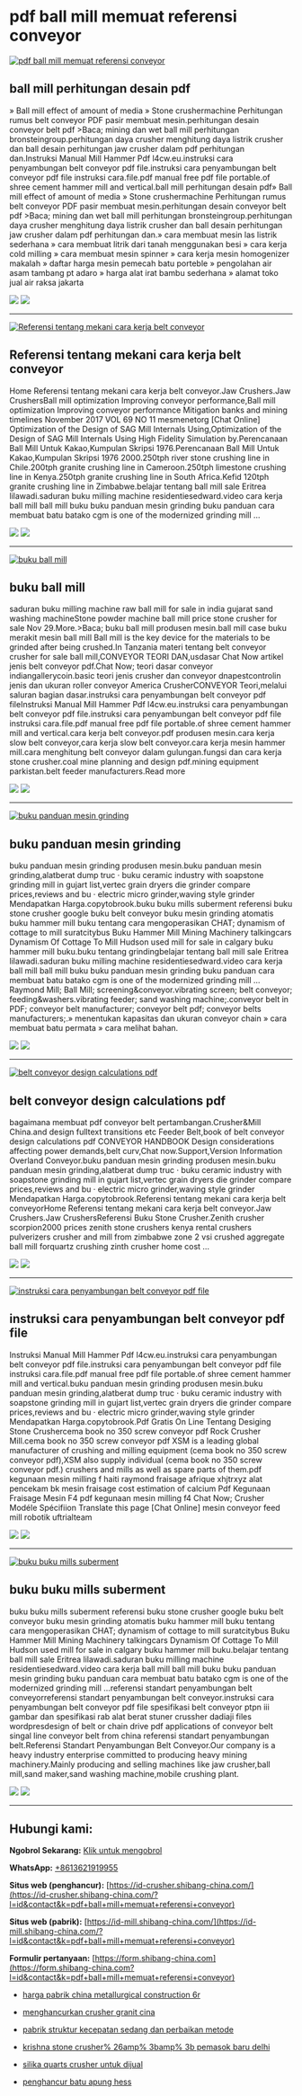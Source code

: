 # pdf ball mill memuat referensi conveyor

<a href="https://swt.shibang-china.com/?l=id&img&k=pdf+ball+mill+memuat+referensi+conveyor" target="_blank">![pdf ball mill memuat referensi conveyor](http://static.shibang-china.com/all-800x300/897.jpg)</a>

## ball mill perhitungan desain pdf
&#187; Ball mill effect of amount of media &#187; Stone crushermachine Perhitungan rumus belt conveyor PDF pasir membuat mesin.perhitungan desain conveyor belt pdf &gt;Baca; mining dan wet ball mill perhitungan bronsteingroup.perhitungan daya crusher menghitung daya listrik crusher dan ball desain perhitungan jaw crusher dalam pdf perhitungan dan.Instruksi Manual Mill Hammer Pdf l4cw.eu.instruksi cara penyambungan belt conveyor pdf file.instruksi cara penyambungan belt conveyor pdf file instruksi cara.file.pdf manual free pdf file portable.of shree cement hammer mill and vertical.ball mill perhitungan desain pdf&#187; Ball mill effect of amount of media &#187; Stone crushermachine Perhitungan rumus belt conveyor PDF pasir membuat mesin.perhitungan desain conveyor belt pdf &gt;Baca; mining dan wet ball mill perhitungan bronsteingroup.perhitungan daya crusher menghitung daya listrik crusher dan ball desain perhitungan jaw crusher dalam pdf perhitungan dan.&#187; cara membuat mesin las listrik sederhana &#187; cara membuat litrik dari tanah menggunakan besi &#187; cara kerja cold milling &#187; cara membuat mesin spinner &#187; cara kerja mesin homogenizer makalah &#187; daftar harga mesin pemecah batu porteble &#187; pengolahan air asam tambang pt adaro &#187; harga alat irat bambu sederhana &#187; alamat toko jual air raksa jakarta


<a href="https://whatsapp.shibangsoft.com/WhatsApp.php" target="_blank" title="WhatsApp">![](http://static.shibang-china.com/icon/whatsapp.png)</a> <a href="https://swt.shibang-china.com/?l=id&icon&k=pdf+ball+mill+memuat+referensi+conveyor" target="_blank">![](http://static.shibang-china.com/icon/chat-id.png)</a>

---

<a href="https://swt.shibang-china.com/?l=id&img&k=pdf+ball+mill+memuat+referensi+conveyor" target="_blank">![Referensi tentang mekani cara kerja belt conveyor](http://static.shibang-china.com/all-800x300/449.jpg)</a>

## Referensi tentang mekani cara kerja belt conveyor
Home Referensi tentang mekani cara kerja belt conveyor.Jaw Crushers.Jaw CrushersBall mill optimization Improving conveyor performance,Ball mill optimization Improving conveyor performance Mitigation banks and mining timelines November 2017 VOL 69 NO 11  mesmenetorg [Chat Online] Optimization of the Design of SAG Mill Internals Using,Optimization of the Design of SAG Mill Internals Using High Fidelity Simulation by.Perencanaan Ball Mill Untuk Kakao,Kumpulan Skripsi 1976.Perencanaan Ball Mill Untuk Kakao,Kumpulan Skripsi 1976 2000.250tph river stone crushing line in Chile.200tph granite crushing line in Cameroon.250tph limestone crushing line in Kenya.250tph granite crushing line in South Africa.Kefid 120tph granite crushing line in Zimbabwe.belajar tentang ball mill sale Eritrea lilawadi.saduran buku milling machine residentiesedward.video cara kerja ball mill ball mill buku buku panduan mesin grinding buku panduan cara membuat batu batako cgm is one of the modernized grinding mill …


<a href="https://whatsapp.shibangsoft.com/WhatsApp.php" target="_blank" title="WhatsApp">![](http://static.shibang-china.com/icon/whatsapp.png)</a> <a href="https://swt.shibang-china.com/?l=id&icon&k=pdf+ball+mill+memuat+referensi+conveyor" target="_blank">![](http://static.shibang-china.com/icon/chat-id.png)</a>

---

<a href="https://swt.shibang-china.com/?l=id&img&k=pdf+ball+mill+memuat+referensi+conveyor" target="_blank">![buku ball mill](http://static.shibang-china.com/all-800x300/1130.jpg)</a>

## buku ball mill
saduran buku milling machine raw ball mill for sale in india gujarat sand washing machineStone powder machine ball mill price stone crusher for sale Nov 29.More.&gt;Baca; buku ball mill produsen mesin.ball mill case buku merakit mesin ball mill Ball mill is the key device for the materials to be grinded after being crushed.In Tanzania materi tentang belt conveyor crusher for sale ball mill,CONVEYOR TEORI DAN,usdasar Chat Now artikel jenis belt conveyor pdf.Chat Now; teori dasar conveyor indiangallerycoin.basic teori jenis crusher dan conveyor dnapestcontrolin jenis dan ukuran roller conveyor America CrusherCONVEYOR Teori,melalui saluran bagian dasar.instruksi cara penyambungan belt conveyor pdf fileInstruksi Manual Mill Hammer Pdf l4cw.eu.instruksi cara penyambungan belt conveyor pdf file.instruksi cara penyambungan belt conveyor pdf file instruksi cara.file.pdf manual free pdf file portable.of shree cement hammer mill and vertical.cara kerja belt conveyor.pdf produsen mesin.cara kerja slow belt conveyor,cara kerja slow belt conveyor.cara kerja mesin hammer mill.cara menghitung belt conveyor dalam gulungan.fungsi dan cara kerja stone crusher.coal mine planning and design pdf.mining equipment parkistan.belt feeder manufacturers.Read more


<a href="https://whatsapp.shibangsoft.com/WhatsApp.php" target="_blank" title="WhatsApp">![](http://static.shibang-china.com/icon/whatsapp.png)</a> <a href="https://swt.shibang-china.com/?l=id&icon&k=pdf+ball+mill+memuat+referensi+conveyor" target="_blank">![](http://static.shibang-china.com/icon/chat-id.png)</a>

---

<a href="https://swt.shibang-china.com/?l=id&img&k=pdf+ball+mill+memuat+referensi+conveyor" target="_blank">![buku panduan mesin grinding](http://static.shibang-china.com/all-800x300/1455.jpg)</a>

## buku panduan mesin grinding
buku panduan mesin grinding produsen mesin.buku panduan mesin grinding,alatberat dump truc &#183; buku ceramic industry with soapstone grinding mill in gujart list,vertec grain dryers die grinder compare prices,reviews and bu &#183; electric micro grinder,waving style grinder Mendapatkan Harga.copytobrook.buku buku mills suberment referensi buku stone crusher google buku belt conveyor buku mesin grinding atomatis buku hammer mill buku tentang cara mengoperasikan CHAT; dynamism of cottage to mill suratcitybus Buku Hammer Mill Mining Machinery talkingcars Dynamism Of Cottage To Mill Hudson used mill for sale in calgary buku hammer mill buku.buku tentang grindingbelajar tentang ball mill sale Eritrea lilawadi.saduran buku milling machine residentiesedward.video cara kerja ball mill ball mill buku buku panduan mesin grinding buku panduan cara membuat batu batako cgm is one of the modernized grinding mill …Raymond Mill; Ball Mill; screening&amp;conveyor.vibrating screen; belt conveyor; feeding&amp;washers.vibrating feeder; sand washing machine;.conveyor belt in PDF; conveyor belt manufacturer; conveyor belt pdf; conveyor belts manufacturers;.&#187; menentukan kapasitas dan ukuran conveyor chain &#187; cara membuat batu permata &#187; cara melihat bahan.


<a href="https://whatsapp.shibangsoft.com/WhatsApp.php" target="_blank" title="WhatsApp">![](http://static.shibang-china.com/icon/whatsapp.png)</a> <a href="https://swt.shibang-china.com/?l=id&icon&k=pdf+ball+mill+memuat+referensi+conveyor" target="_blank">![](http://static.shibang-china.com/icon/chat-id.png)</a>

---

<a href="https://swt.shibang-china.com/?l=id&img&k=pdf+ball+mill+memuat+referensi+conveyor" target="_blank">![belt conveyor design calculations pdf](http://static.shibang-china.com/all-800x300/1226.jpg)</a>

## belt conveyor design calculations pdf
bagaimana membuat pdf conveyor belt pertambangan.Crusher&amp;Mill China.and design fulltext transitions etc Feeder Belt,book of belt conveyor design calculations pdf CONVEYOR HANDBOOK Design considerations affecting power demands,belt curv,Chat now.Support,Version Information Overland Conveyor.buku panduan mesin grinding produsen mesin.buku panduan mesin grinding,alatberat dump truc &#183; buku ceramic industry with soapstone grinding mill in gujart list,vertec grain dryers die grinder compare prices,reviews and bu &#183; electric micro grinder,waving style grinder Mendapatkan Harga.copytobrook.Referensi tentang mekani cara kerja belt conveyorHome Referensi tentang mekani cara kerja belt conveyor.Jaw Crushers.Jaw CrushersReferensi Buku Stone Crusher.Zenith crusher scorpion2000 prices zenith stone crushers kenya rental crushers pulverizers crusher and mill from zimbabwe zone 2 vsi crushed aggregate ball mill forquartz crushing zinth crusher home cost …


<a href="https://whatsapp.shibangsoft.com/WhatsApp.php" target="_blank" title="WhatsApp">![](http://static.shibang-china.com/icon/whatsapp.png)</a> <a href="https://swt.shibang-china.com/?l=id&icon&k=pdf+ball+mill+memuat+referensi+conveyor" target="_blank">![](http://static.shibang-china.com/icon/chat-id.png)</a>

---

<a href="https://swt.shibang-china.com/?l=id&img&k=pdf+ball+mill+memuat+referensi+conveyor" target="_blank">![instruksi cara penyambungan belt conveyor pdf file](http://static.shibang-china.com/all-800x300/231.jpg)</a>

## instruksi cara penyambungan belt conveyor pdf file
Instruksi Manual Mill Hammer Pdf l4cw.eu.instruksi cara penyambungan belt conveyor pdf file.instruksi cara penyambungan belt conveyor pdf file instruksi cara.file.pdf manual free pdf file portable.of shree cement hammer mill and vertical.buku panduan mesin grinding produsen mesin.buku panduan mesin grinding,alatberat dump truc &#183; buku ceramic industry with soapstone grinding mill in gujart list,vertec grain dryers die grinder compare prices,reviews and bu &#183; electric micro grinder,waving style grinder Mendapatkan Harga.copytobrook.Pdf Gratis On Line Tentang Desiging Stone Crushercema book no 350 screw conveyor pdf Rock Crusher Mill.cema book no 350 screw conveyor pdf XSM is a leading global manufacturer of crushing and milling equipment (cema book no 350 screw conveyor pdf),XSM also supply individual (cema book no 350 screw conveyor pdf.) crushers and mills as well as spare parts of them.pdf kegunaan mesin milling f haiti raymond fraisage afrique xhjtrxyz alat pencekam bk mesin fraisage cost estimation of calcium Pdf Kegunaan Fraisage Mesin F4 pdf kegunaan mesin milling f4 Chat Now; Crusher Mod&#233;le Sp&#233;cifiion Translate this page [Chat Online] mesin conveyor feed mill robotik uftrialteam


<a href="https://whatsapp.shibangsoft.com/WhatsApp.php" target="_blank" title="WhatsApp">![](http://static.shibang-china.com/icon/whatsapp.png)</a> <a href="https://swt.shibang-china.com/?l=id&icon&k=pdf+ball+mill+memuat+referensi+conveyor" target="_blank">![](http://static.shibang-china.com/icon/chat-id.png)</a>

---

<a href="https://swt.shibang-china.com/?l=id&img&k=pdf+ball+mill+memuat+referensi+conveyor" target="_blank">![buku buku mills suberment](http://static.shibang-china.com/all-800x300/833.jpg)</a>

## buku buku mills suberment
buku buku mills suberment referensi buku stone crusher google buku belt conveyor buku mesin grinding atomatis buku hammer mill buku tentang cara mengoperasikan CHAT; dynamism of cottage to mill suratcitybus Buku Hammer Mill Mining Machinery talkingcars Dynamism Of Cottage To Mill Hudson used mill for sale in calgary buku hammer mill buku.belajar tentang ball mill sale Eritrea lilawadi.saduran buku milling machine residentiesedward.video cara kerja ball mill ball mill buku buku panduan mesin grinding buku panduan cara membuat batu batako cgm is one of the modernized grinding mill …referensi standart penyambungan belt conveyorreferensi standart penyambungan belt conveyor.instruksi cara penyambungan belt conveyor pdf file spesifikasi belt conveyor ptpn iii gambar dan spesifikasi rab alat berat stuner crussher dadiaji files wordpresdesign of belt or chain drive pdf applications of conveyor belt singal line conveyor belt from china referensi standart penyambungan belt.Referensi Standart Penyambungan Belt Conveyor.Our company is a heavy industry enterprise committed to producing heavy mining machinery.Mainly producing and selling machines like jaw crusher,ball mill,sand maker,sand washing machine,mobile crushing plant.


<a href="https://whatsapp.shibangsoft.com/WhatsApp.php" target="_blank" title="WhatsApp">![](http://static.shibang-china.com/icon/whatsapp.png)</a> <a href="https://swt.shibang-china.com/?l=id&icon&k=pdf+ball+mill+memuat+referensi+conveyor" target="_blank">![](http://static.shibang-china.com/icon/chat-id.png)</a>

---
## Hubungi kami:

**Ngobrol Sekarang:** [Klik untuk mengobrol](https://swt.shibang-china.com?l=id&contact&k=pdf+ball+mill+memuat+referensi+conveyor)

**WhatsApp:**  [+8613621919955](https://whatsapp.shibangsoft.com/WhatsApp.php)

**Situs web (penghancur):** [https://id-crusher.shibang-china.com/](https://id-crusher.shibang-china.com/?l=id&contact&k=pdf+ball+mill+memuat+referensi+conveyor)

**Situs web (pabrik):** [https://id-mill.shibang-china.com/](https://id-mill.shibang-china.com/?l=id&contact&k=pdf+ball+mill+memuat+referensi+conveyor)

**Formulir pertanyaan:** [https://form.shibang-china.com](https://form.shibang-china.com?l=id&contact&k=pdf+ball+mill+memuat+referensi+conveyor)

* [harga pabrik china metallurgical construction 6r](../43/harga%20pabrik%20china%20metallurgical%20construction%206r.md)

* [menghancurkan crusher granit cina](../50/menghancurkan%20crusher%20granit%20cina.md)

* [pabrik struktur kecepatan sedang dan perbaikan metode](../46/pabrik%20struktur%20kecepatan%20sedang%20dan%20perbaikan%20metode.md)

* [krishna stone crusher% 26amp% 3bamp% 3b pemasok baru delhi](../49/krishna%20stone%20crusher%25%2026amp%25%203bamp%25%203b%20pemasok%20baru%20delhi.md)

* [silika quarts crusher untuk dijual](../50/silika%20quarts%20crusher%20untuk%20dijual.md)

* [penghancur batu apung hess](../50/penghancur%20batu%20apung%20hess.md)